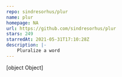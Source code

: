 ```yaml
---
repo: sindresorhus/plur
name: plur
homepage: NA
url: https://github.com/sindresorhus/plur
stars: 249
starredAt: 2021-05-31T17:10:28Z
description: |-
    Pluralize a word
---
```


[object Object]
